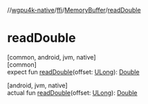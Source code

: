//[wgpu4k-native](../../../index.md)/[ffi](../index.md)/[MemoryBuffer](index.md)/[readDouble](read-double.md)

# readDouble

[common, android, jvm, native]\
[common]\
expect fun [readDouble](read-double.md)(offset: [ULong](https://kotlinlang.org/api/core/kotlin-stdlib/kotlin/-u-long/index.html)): [Double](https://kotlinlang.org/api/core/kotlin-stdlib/kotlin/-double/index.html)

[android, jvm, native]\
actual fun [readDouble](read-double.md)(offset: [ULong](https://kotlinlang.org/api/core/kotlin-stdlib/kotlin/-u-long/index.html)): [Double](https://kotlinlang.org/api/core/kotlin-stdlib/kotlin/-double/index.html)